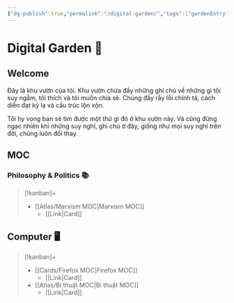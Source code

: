 ```yaml
---
{"dg-publish":true,"permalink":"/digital-garden/","tags":["gardenEntry"]}
---
```



# Digital Garden 🏡
## Welcome
Đây là khu vườn của tôi. Khu vườn chứa đầy những ghi chú về những gì tôi suy ngẫm, tôi thích và tôi muốn chia sẻ. Chúng đầy rẫy lỗi chính tả, cách diễn đạt kỳ lạ và cấu trúc lộn xộn.

Tôi hy vọng bạn sẽ tìm được một thứ gì đó ở khu vườn này. Và cũng đừng ngạc nhiên khi những suy nghĩ, ghi chú ở đây, giống như mọi suy nghĩ trên đời, chúng luôn đổi thay.

## MOC

### Philosophy & Politics 📚
> [!kanban]+
> - [[Atlas/Marxism MOC\|Marxism MOC]]
> 	- [[Link\|Card]]

## Computer 🖥️
> [!kanban]+ 
> - [[Cards/Firefox MOC\|Firefox MOC]] 
> 	- [[Link\|Card]]
> - [[Atlas/Bí thuật MOC\|Bí thuật MOC]]
> 	- [[Link\|Card]]





